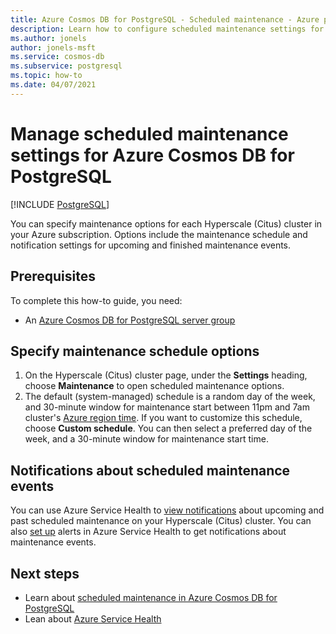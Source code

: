```yaml
---
title: Azure Cosmos DB for PostgreSQL - Scheduled maintenance - Azure portal
description: Learn how to configure scheduled maintenance settings for an Azure Cosmos DB for PostgreSQL from the Azure portal.
ms.author: jonels
author: jonels-msft
ms.service: cosmos-db
ms.subservice: postgresql
ms.topic: how-to
ms.date: 04/07/2021
---
```


# Manage scheduled maintenance settings for Azure Cosmos DB for PostgreSQL

[!INCLUDE [PostgreSQL](../includes/appliesto-postgresql.md)]

You can specify maintenance options for each Hyperscale (Citus) cluster in
your Azure subscription. Options include the maintenance schedule and
notification settings for upcoming and finished maintenance events.

## Prerequisites

To complete this how-to guide, you need:

- An [Azure Cosmos DB for PostgreSQL server
  group](quickstart-create-portal.md)

## Specify maintenance schedule options

1. On the Hyperscale (Citus) cluster page, under the **Settings** heading,
   choose **Maintenance** to open scheduled maintenance options.
2. The default (system-managed) schedule is a random day of the week, and
   30-minute window for maintenance start between 11pm and 7am cluster's
   [Azure region time](https://go.microsoft.com/fwlink/?linkid=2143646). If you
   want to customize this schedule, choose **Custom schedule**. You can then
   select a preferred day of the week, and a 30-minute window for maintenance
   start time.

## Notifications about scheduled maintenance events

You can use Azure Service Health to [view
notifications](../../service-health/service-notifications.md) about upcoming
and past scheduled maintenance on your Hyperscale (Citus) cluster. You can
also [set up](../../service-health/resource-health-alert-monitor-guide.md)
alerts in Azure Service Health to get notifications about maintenance events.

## Next steps

* Learn about [scheduled maintenance in Azure Cosmos DB for PostgreSQL](concepts-maintenance.md)
* Lean about [Azure Service Health](../../service-health/overview.md)
